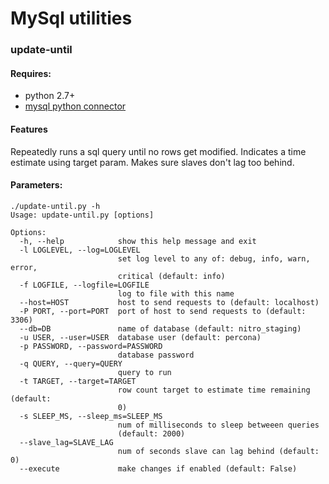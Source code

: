 # MySql utilities

### update-until ###

#### Requires:
* python 2.7+
* [mysql python connector](http://dev.mysql.com/downloads/connector/python/1.2.html)

#### Features
Repeatedly runs a sql query until no rows get modified.
Indicates a time estimate using target param.
Makes sure slaves don't lag too behind.

#### Parameters:

```
./update-until.py -h
Usage: update-until.py [options]

Options:
  -h, --help            show this help message and exit
  -l LOGLEVEL, --log=LOGLEVEL
                        set log level to any of: debug, info, warn, error,
                        critical (default: info)
  -f LOGFILE, --logfile=LOGFILE
                        log to file with this name
  --host=HOST           host to send requests to (default: localhost)
  -P PORT, --port=PORT  port of host to send requests to (default: 3306)
  --db=DB               name of database (default: nitro_staging)
  -u USER, --user=USER  database user (default: percona)
  -p PASSWORD, --password=PASSWORD
                        database password
  -q QUERY, --query=QUERY
                        query to run
  -t TARGET, --target=TARGET
                        row count target to estimate time remaining (default:
                        0)
  -s SLEEP_MS, --sleep_ms=SLEEP_MS
                        num of milliseconds to sleep betweeen queries
                        (default: 2000)
  --slave_lag=SLAVE_LAG
                        num of seconds slave can lag behind (default: 0)
  --execute             make changes if enabled (default: False)
```